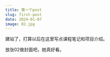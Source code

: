 ```yaml
---
title: 第一个post
slug: first-post
date: 2024-01-07
image: 02.jpg
---
```


建站了，打算以后在这里写点课程笔记和项目介绍。

放张02做封面吧，她真好看。